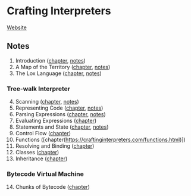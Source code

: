 # Crafting Interpreters

[Website](https://craftinginterpreters.com/)

## Notes

1. Introduction ([chapter](https://craftinginterpreters.com/introduction.html), [notes](./notes/01-introduction.md))
2. A Map of the Territory ([chapter](https://craftinginterpreters.com/a-map-of-the-territory.html), [notes](./notes/02-a-map-of-the-territory.md))
3. The Lox Language ([chapter](https://craftinginterpreters.com/the-lox-language.html), [notes](./notes/03-the-lox-language.md))

### Tree-walk Interpreter

4. Scanning ([chapter](https://craftinginterpreters.com/scanning.html), [notes](./notes/04-scanning.md))
5. Representing Code ([chapter](https://craftinginterpreters.com/representing-code.html), [notes](./notes/05-representing-code.md))
6. Parsing Expressions ([chapter](https://craftinginterpreters.com/parsing-expressions.html), [notes](./notes/06-parsing-expressions.md))
7. Evaluating Expressions ([chapter](https://craftinginterpreters.com/evaluating-expressions.html))
8. Statements and State ([chapter](https://craftinginterpreters.com/statements-and-state.html), [notes](./notes/08-statements-and-state.md))
9. Control Flow ([chapter](https://craftinginterpreters.com/control-flow.html))
10. Functions ([chapter(https://craftinginterpreters.com/functions.html)])
11. Resolving and Binding ([chapter](https://craftinginterpreters.com/resolving-and-binding.html))
12. Classes ([chapter](https://craftinginterpreters.com/classes.html))
13. Inheritance ([chapter](https://craftinginterpreters.com/inheritance.html))

### Bytecode Virtual Machine

14. Chunks of Bytecode ([chapter](https://craftinginterpreters.com/chunks-of-bytecode.html))
